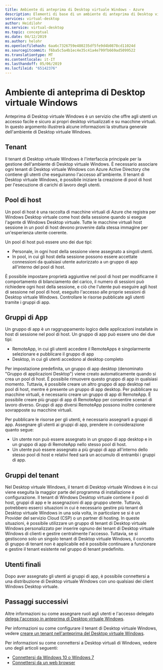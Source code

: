 ```yaml
---
title: Ambiente di anteprima di Desktop virtuale Windows - Azure
description: Elementi di base di un ambiente di anteprima di Desktop virtuale Windows.
services: virtual-desktop
author: Heidilohr
ms.service: virtual-desktop
ms.topic: conceptual
ms.date: 04/12/2019
ms.author: helohr
ms.openlocfilehash: 6aa6c7326759e480235df5fe9d4b0878cd11024d
ms.sourcegitcommit: f6ba5c5a4b1ec4e35c41a4e799fb669ad5099522
ms.translationtype: MT
ms.contentlocale: it-IT
ms.lasthandoff: 05/06/2019
ms.locfileid: "65142376"
---
```

# <a name="windows-virtual-desktop-preview-environment"></a>Ambiente di anteprima di Desktop virtuale Windows

Anteprima di Desktop virtuale Windows è un servizio che offre agli utenti un accesso facile e sicuro ai propri desktop virtualizzati e su macchine virtuali. In questo argomento illustrerà alcune informazioni la struttura generale dell'ambiente di Desktop virtuale Windows.

## <a name="tenants"></a>Tenant

Il tenant di Desktop virtuale Windows è l'interfaccia principale per la gestione dell'ambiente di Desktop virtuale Windows. È necessario associare ogni tenant di Desktop virtuale Windows con Azure Active Directory che contiene gli utenti che eseguiranno l'accesso all'ambiente. Il tenant di Desktop virtuale Windows, è possibile iniziare la creazione di pool di host per l'esecuzione di carichi di lavoro degli utenti.

## <a name="host-pools"></a>Pool di host

Un pool di host è una raccolta di macchine virtuali di Azure che registra per Windows Desktop virtuale come host della sessione quando si esegue l'agente di Windows Desktop virtuale. Tutte le macchine virtuali host sessione in un pool di host devono provenire dalla stessa immagine per un'esperienza utente coerente.

Un pool di host può essere uno dei due tipi:

- Personale, in ogni host della sessione viene assegnato a singoli utenti.
- In pool, in cui gli host della sessione possono essere accettate connessioni da qualsiasi utente autorizzato a un gruppo di app all'interno del pool di host.

È possibile impostare proprietà aggiuntive nel pool di host per modificarne il comportamento di bilanciamento del carico, il numero di sessioni può richiedere ogni host della sessione, e ciò che l'utente può eseguire agli host di sessione nel pool di host, eseguito l'accesso alle proprie sessioni di Desktop virtuale Windows. Controllare le risorse pubblicate agli utenti tramite i gruppi di app.

## <a name="app-groups"></a>Gruppi di App

Un gruppo di app è un raggruppamento logico delle applicazioni installate in host di sessione nel pool di host. Un gruppo di app può essere uno dei due tipi:

- RemoteApp, in cui gli utenti accedere il RemoteApps è singolarmente selezionare e pubblicare il gruppo di app
- Desktop, in cui gli utenti accedono al desktop completo

Per impostazione predefinita, un gruppo di app desktop (denominato "Gruppo di applicazioni Desktop") viene creato automaticamente quando si crea un pool di host. È possibile rimuovere questo gruppo di app in qualsiasi momento. Tuttavia, è possibile creare un altro gruppo di app desktop nel pool di host, mentre è presente un gruppo di app desktop. Per pubblicare su macchine virtuali, è necessario creare un gruppo di app di RemoteApp. È possibile creare più gruppi di app di RemoteApp per consentire scenari di lavoro diverso. Gruppi di app diversi RemoteApp possono inoltre contenere sovrapposte su macchine virtuali.

Per pubblicare le risorse per gli utenti, è necessario assegnarli a gruppi di app. Assegnare gli utenti ai gruppi di app, prendere in considerazione quanto segue:

- Un utente non può essere assegnato in un gruppo di app desktop e in un gruppo di app di RemoteApp nello stesso pool di host.
- Un utente può essere assegnato a più gruppi di app all'interno dello stesso pool di host e relativi feed sarà un accumulo di entrambi i gruppi di app.

## <a name="tenant-groups"></a>Gruppi del tenant

Nel Desktop virtuale Windows, il tenant di Desktop virtuale Windows è in cui viene eseguita la maggior parte del programma di installazione e configurazione. Il tenant di Windows Desktop virtuale contiene il pool di host, gruppi di app e le assegnazioni di app gruppo utente. Tuttavia, potrebbero esserci situazioni in cui è necessario gestire più tenant di Desktop virtuale Windows in una sola volta, in particolare se si è un Provider del servizio Cloud (CSP) o un partner di hosting. In queste situazioni, è possibile utilizzare un gruppo di tenant di Desktop virtuale Windows personalizzato per inserire ognuno dei tenant di Desktop virtuale Windows di clienti e gestire centralmente l'accesso. Tuttavia, se si gestiscono solo un singolo tenant di Desktop virtuale Windows, il concetto di gruppo di tenant non è applicabile ed è possibile continuare a funzionare e gestire il tenant esistente nel gruppo di tenant predefinito.

## <a name="end-users"></a>Utenti finali

Dopo aver assegnato gli utenti ai gruppi di app, è possibile connettersi a una distribuzione di Desktop virtuale Windows con uno qualsiasi dei client Windows Desktop virtuale.

## <a name="next-steps"></a>Passaggi successivi

Altre informazioni su come assegnare ruoli agli utenti e l'accesso delegato [delega l'accesso in anteprima di Desktop virtuale Windows](delegated-access-virtual-desktop.md).

Per informazioni su come configurare il tenant di Desktop virtuale Windows, vedere [creare un tenant nell'anteprima del Desktop virtuale Windows](tenant-setup-azure-active-directory.md).

Per informazioni su come connettersi a Desktop virtuali di Windows, vedere uno degli articoli seguenti:

- [Connettersi da Windows 10 o Windows 7](connect-windows-7-and-10.md)
- [Connettersi da un web browser](connect-web.md)
